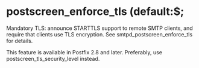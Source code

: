 # postscreen_enforce_tls (default:$; 

 Mandatory TLS: announce STARTTLS support to remote SMTP clients, and
require that clients use TLS encryption.  See smtpd_postscreen_enforce_tls
for details.  

 This feature is available in Postfix 2.8 and later.
Preferably, use postscreen_tls_security_level instead. 


